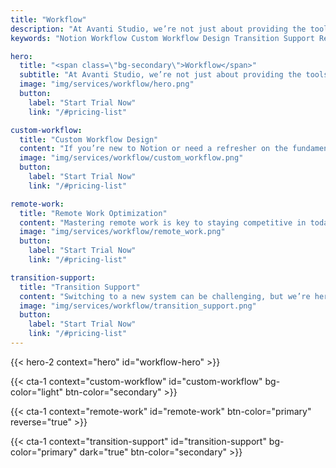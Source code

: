 ```yaml
---
title: "Workflow"
description: "At Avanti Studio, we’re not just about providing the tools for better productivity; we’re about transforming how you work. Our Workflow Consulting services are designed to help you integrate Notion into your existing processes seamlessly and effectively, enabling greater efficiency and collaboration."
keywords: "Notion Workflow Custom Workflow Design Transition Support Remote Work Optimization"

hero:
  title: "<span class=\"bg-secondary\">Workflow</span>"
  subtitle: "At Avanti Studio, we’re not just about providing the tools for better productivity; we’re about transforming how you work. Our Workflow Consulting services are designed to help you integrate Notion into your existing processes seamlessly and effectively, enabling greater efficiency and collaboration."
  image: "img/services/workflow/hero.png"
  button:
    label: "Start Trial Now"
    link: "/#pricing-list"

custom-workflow:
  title: "Custom Workflow Design"
  content: "If you’re new to Notion or need a refresher on the fundamentals, this is the course for you. We’ll walk you through setting up your workspace, creating pages, and understanding the basic building blocks of Notion – blocks, databases, and relations. By the end of this course, you’ll be well-equipped to use Notion to manage your tasks and organize your information."
  image: "img/services/workflow/custom_workflow.png"
  button:
    label: "Start Trial Now"
    link: "/#pricing-list"

remote-work:
  title: "Remote Work Optimization"
  content: "Mastering remote work is key to staying competitive in today’s increasingly digital landscape. We’ll help you leverage Notion to create a virtual workspace that promotes communication, coordination, and transparency, regardless of your team members’ location."
  image: "img/services/workflow/remote_work.png"
  button:
    label: "Start Trial Now"
    link: "/#pricing-list"

transition-support:
  title: "Transition Support"
  content: "Switching to a new system can be challenging, but we’re here to make the process smooth and hassle-free. We provide support throughout the transition, including data migration, system setup, and troubleshooting. We’ll also train your team to use your new Notion workflow effectively."
  image: "img/services/workflow/transition_support.png"
  button:
    label: "Start Trial Now"
    link: "/#pricing-list"
---
```


{{< hero-2 context="hero" id="workflow-hero" >}}

{{< cta-1 context="custom-workflow" id="custom-workflow" bg-color="light" btn-color="secondary" >}}

{{< cta-1 context="remote-work" id="remote-work" btn-color="primary" reverse="true" >}}

{{< cta-1 context="transition-support" id="transition-support" bg-color="primary" dark="true" btn-color="secondary" >}}
